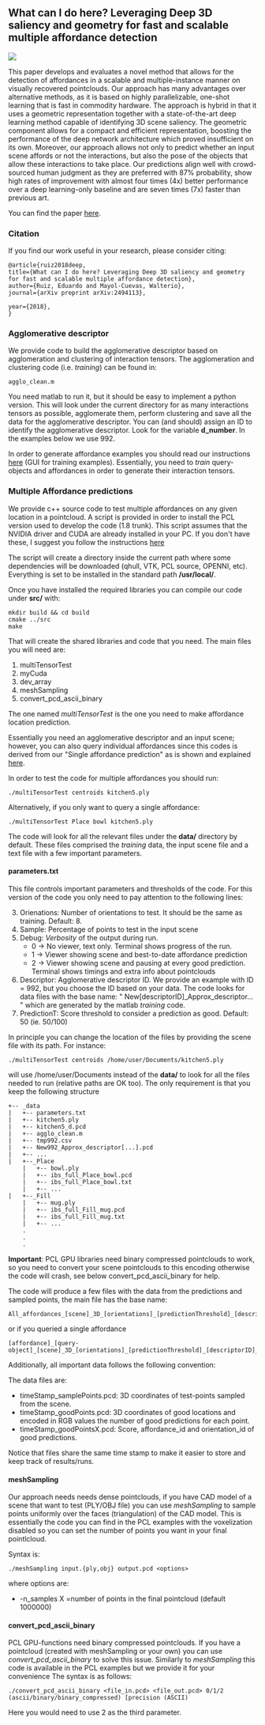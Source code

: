 ## What can I do here? Leveraging Deep 3D saliency and geometry for fast and scalable multiple affordance detection
![](figures/first_image_scannet.png)

This paper develops and evaluates a novel method that allows for the detection of affordances in a scalable and multiple-instance manner on visually recovered pointclouds. Our approach has many advantages over alternative methods, as it is based on highly parallelizable, one-shot learning that is fast in commodity hardware. The approach is hybrid in that it uses a geometric representation together with a state-of-the-art deep learning method capable of identifying 3D scene saliency. The geometric component allows for a compact and efficient representation, boosting the performance of the deep network architecture which proved insufficient on its own. Moreover, our approach allows not only to predict whether an input scene affords or not the interactions, but also the pose of the objects that allow these interactions to take place. Our predictions align well with crowd-sourced human judgment as they are preferred with 87% probability, show high rates of improvement with almost four times (4x) better performance over a deep learning-only baseline and are seven times (7x) faster than previous art.

You can find the paper [here](https://arxiv.org/abs/1703.10584).

### Citation 
If you find our work useful in your research, please consider citing:

    @article{ruiz2018deep,
    title={What can I do here? Leveraging Deep 3D saliency and geometry for fast and scalable multiple affordance detection},
    author={Ruiz, Eduardo and Mayol-Cuevas, Walterio},
    journal={arXiv preprint arXiv:2494113},

    year={2018},
    }

### Agglomerative descriptor
We provide code to build the agglomerative descriptor based on agglomeration and clustering of interaction tensors. The agglomeration and clustering code (i.e. *training*) can be found in:
```
agglo_clean.m
```
You need matlab to run it, but it should be easy to implement a python version.
This will look under the current directory for as many interactions tensors as possible, agglomerate them, perform clustering and save all the data for the agglomerative descriptor. You can (and should) assign an ID to identify the agglomerative descriptor. Look for the variable **d_number**. In the examples below we use 992.

In order to generate affordance examples you should read our instructions [here](https://github.com/eduard626/interaction-tensor#gui-for-training-examples) (GUI for training examples).
Essentially,  you need to *train* query-objects and affordances in order to generate their interaction tensors. 

### Multiple Affordance predictions

We provide c++ source code to test multiple affordances on any given location in a pointcloud. A script is provided in order to install the PCL version used to develop the code (1.8 trunk). This script assumes that the NVIDIA driver and CUDA are already installed in your PC. If you don't have these, I suggest you follow the instructions [here](https://docs.nvidia.com/cuda/cuda-installation-guide-linux/index.html "NVIDIA")

The script will create a directory inside the current path where some dependencies will be downloaded (qhull, VTK, PCL source, OPENNI, etc). Everything is set to be installed in the standard path **/usr/local/**.

Once you have installed the required libraries you can compile our code under **src/** with:

```
mkdir build && cd build
cmake ../src
make
```

That will create the shared libraries and code that you need. The main files you will need are:

1. multiTensorTest
2. myCuda
3. dev_array
4. meshSampling
5. convert_pcd_ascii_binary

The one named *multiTensorTest* is the one you need to make affordance location prediction. 

Essentially you need an agglomerative descriptor and an input scene; however, you can also query individual affordances since this codes is derived from our "Single affordance prediction" as is shown and explained [here](https://github.com/eduard626/interaction-tensor/blob/master/Testing/README.md).

In order to test the code for multiple affordances you should run:
```
./multiTensorTest centroids kitchen5.ply
```
Alternatively, if you only want to query a single affordance: 

```
./multiTensorTest Place bowl kitchen5.ply
```

The code will look for all the relevant files under the **data/** directory by default. These files comprised the *training* data, the input scene file and a text file with a few important parameters.

#### parameters.txt

This file controls important parameters and thresholds of the code. For this version of the code you only need to pay attention to the following lines:

3. Orienations: Number of orientations to test. It should be the same as training. Default: 8.
4. Sample: Percentage of points to test in the input scene
5. Debug: *Verbosity* of the output during run.
	* 0 -> No viewer, text only. Terminal shows progress of the run.
	* 1 -> Viewer showing scene and best-to-date affordance prediction
	* 2 -> Viewer showing scene and pausing at every good prediction. Terminal shows timings and extra info about pointclouds
6. Descriptor: Agglomerative descriptor ID. We provide an example with ID = 992, but you choose the ID based on your data.
	The code looks for data files with the base name: " New[descriptorID]_Approx_descriptor... " which are generated by the matlab *training* code.
9. PredictionT: Score threshold to consider a prediction as good. Default: 50 (ie. 50/100)



In principle you can change the location of the files by providing the scene file with its path. For instance:
```
./multiTensorTest centroids /home/user/Documents/kitchen5.ply
```

will use /home/user/Documents instead of the **data/** to look for all the files needed to run (relative paths are OK too). The only requirement is that you keep the following structure

```
+-- _data
|   +-- parameters.txt
|   +-- kitchen5.ply
|   +-- kitchen5_d.pcd
|   +-- agglo_clean.m
|   +-- tmp992.csv
|   +-- New992_Approx_descriptor[...].pcd
|   +-- ...
|	+--_Place
	|	+-- bowl.ply
	|	+-- ibs_full_Place_bowl.pcd
	|	+-- ibs_full_Place_bowl.txt
	|	+-- ...
|	+--_Fill
	|	+-- mug.ply
	|	+-- ibs_full_Fill_mug.pcd
	|	+-- ibs_full_Fill_mug.txt
	|	+-- ...
	.
	.
	.
```

**Important**: PCL GPU libraries need binary compressed pointclouds to work, so you need to convert your scene pointclouds to this encoding otherwise the code will crash, see below convert_pcd_ascii_binary for help.

The code will produce a few files with the data from the predictions and sampled points, the main file has the base name:

```
All_affordances_[scene]_3D_[orientations]_[predictionThreshold]_[descriptorID]_[timeStamp].pcd
```
or if you queried a single affordance
```
[affordance]_[query-object]_[scene]_3D_[orientations]_[predictionThreshold]_[descriptorID]_[timeStamp].pcd
```

Additionally, all important data follows the following convention:

The data files are:

* timeStamp_samplePoints.pcd: 3D coordinates of test-points sampled from the scene.
* timeStamp_goodPoints.pcd: 3D coordinates of good locations and encoded in RGB values the number of good predictions for each point.
* timeStamp_goodPointsX.pcd: Score, affordance_id and orientation_id of good predictions.

Notice that files share the same time stamp to make it easier to store and keep track of results/runs.

#### meshSampling

Our approach needs needs dense pointclouds, if you have CAD model of a scene that want to test (PLY/OBJ file) you can use *meshSampling* to sample points uniformly over the faces (triangulation)
of the CAD model. This is essentially the code you can find in the PCL examples with the voxelization disabled so you can set the number of points you want in your final pointlcloud. 

Syntax is:
``` 
./meshSampling input.{ply,obj} output.pcd <options>
```
where options are:
* -n_samples X =number of points in the final pointcloud (default 1000000)

#### convert_pcd_ascii_binary

PCL GPU-functions need binary compressed pointclouds. If you have a pointcloud (created with meshSampling or your own) you can use *convert_pcd_ascii_binary* to solve this issue.
Similarly to *meshSampling* this code is available in the PCL examples but we provide it for your convenience The syntax is as follows:
```
./convert_pcd_ascii_binary <file_in.pcd> <file_out.pcd> 0/1/2 (ascii/binary/binary_compressed) [precision (ASCII)
```

Here you would need to use 2 as the third parameter.